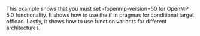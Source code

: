 
This example shows that you must set -fopenmp-version=50 for OpenMP 5.0 functionality.
It shows how to use the if in pragmas for conditional target offload.
Lastly, it shows how to use function variants for different architectures.
